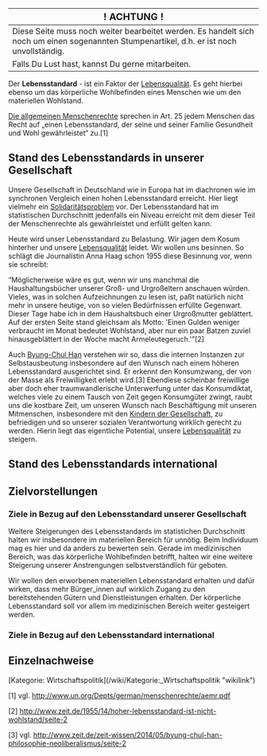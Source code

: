 | <big>! ACHTUNG !</big>                                                                                                                    |
|-------------------------------------------------------------------------------------------------------------------------------------------|
| Diese Seite muss noch weiter bearbeitet werden. Es handelt sich noch um einen sogenannten Stumpenartikel, d.h. er ist noch unvollständig. |
| Falls Du Lust hast, kannst Du gerne mitarbeiten.                                                                                          |

Der **Lebensstandard** - ist ein Faktor der
[Lebensqualität](/wiki/Lebensqualität "wikilink"). Es geht hierbei ebenso um
das körperliche Wohlbefinden eines Menschen wie um den materiellen
Wohlstand.

[Die allgemeinen
Menschenrechte](http://www.un.org/Depts/german/menschenrechte/aemr.pdf)
sprechen in Art. 25 jedem Menschen das Recht auf „einen Lebensstandard,
der seine und seiner Familie Gesundheit und Wohl gewährleistet“ zu.[1]

Stand des Lebensstandards in unserer Gesellschaft
-------------------------------------------------

Unsere Gesellschaft in Deutschland wie in Europa hat im diachronen wie
im synchronen Vergleich einen hohen Lebensstandard erreicht. Hier liegt
vielmehr ein [Solidaritätsproblem](/wiki/Solidarität "wikilink") vor. Der
Lebensstandard hat im statistischen Durchschnitt jedenfalls ein Niveau
erreicht mit dem dieser Teil der Menschenrechte als gewährleistet und
erfüllt gelten kann.

Heute wird unser Lebensstandard zu Belastung. Wir jagen dem Kosum
hinterher und unsere [Lebensqualität](/wiki/Lebensqualität "wikilink") leidet.
Wir wollen uns besinnen. So schlägt die Journalistin Anna Haag schon
1955 diese Besinnung vor, wenn sie schreibt:

“Möglicherweise wäre es gut, wenn wir uns manchmal die
Haushaltungsbücher unserer Groß- und Urgroßeltern anschauen würden.
Vieles, was in solchen Aufzeichnungen zu lesen ist, paßt natürlich nicht
mehr in unsere heutige, von so vielen Bedürfnissen erfüllte Gegenwart.
Dieser Tage habe ich in dem Haushaltsbuch einer Urgroßmutter geblättert.
Auf der ersten Seite stand gleichsam als Motto: 'Einen Gulden weniger
verbraucht im Monat bedeutet Wohlstand, aber nur ein paar Batzen zuviel
hinausgeblättert in der Woche macht Armeleutegeruch.'”[2]

Auch [Byung-Chul Han](https://de.wikipedia.org/wiki/Byung-Chul_Han)
verstehen wir so, dass die internen Instanzen zur Selbstausbeutung
insbesondere auf den Wunsch nach einem höheren Lebensstandard
ausgerichtet sind. Er erkennt den Konsumzwang, der von der Masse als
Freiwilligkeit erlebt wird.[3] Ebendiese scheinbar freiwillige aber doch
eher traumwandlerische Unterwerfung unter das Konsumdiktat, welches
viele zu einem Tausch von Zeit gegen Konsumgüter zwingt, raubt uns die
kostbare Zeit, um unseren Wunsch nach Beschäftigung mit unseren
Mitmenschen, insbesondere mit den [Kindern der
Gesellschaft](/wiki/Kinder_der_Gesellschaft "wikilink"), zu befriedigen und so
unserer sozialen Verantwortung wirklich gerecht zu werden. Hierin liegt
das eigentliche Potential, unsere
[Lebensqualität](/wiki/Lebensqualität "wikilink") zu steigern.

Stand des Lebensstandards international
---------------------------------------

Zielvorstellungen
-----------------

### Ziele in Bezug auf den Lebensstandard unserer Gesellschaft

Weitere Steigerungen des Lebensstandards im statistichen Durchschnitt
halten wir insbesondere im materiellen Bereich für unnötig. Beim
Individuum mag es hier und da anders zu bewerten sein. Gerade im
medizinischen Bereich, was das körperliche Wohlbefinden betrifft, halten
wir eine weitere Steigerung unserer Anstrengungen selbstverständlich für
geboten.

Wir wollen den erworbenen materiellen Lebensstandard erhalten und dafür
wirken, dass mehr Bürger\_innen auf wirklich Zugang zu den
bereitstehenden Gütern und Dienstleistungen erhalten. Der körperliche
Lebensstandard soll vor allem im medizinischen Bereich weiter gesteigert
werden.

### Ziele in Bezug auf den Lebensstandard international

Einzelnachweise
---------------

<references />
[Kategorie:
Wirtschaftspolitik](/wiki/Kategorie:_Wirtschaftspolitik "wikilink")

[1] vgl. <http://www.un.org/Depts/german/menschenrechte/aemr.pdf>

[2] <http://www.zeit.de/1955/14/hoher-lebensstandard-ist-nicht-wohlstand/seite-2>

[3] vgl.
<http://www.zeit.de/zeit-wissen/2014/05/byung-chul-han-philosophie-neoliberalismus/seite-2>
